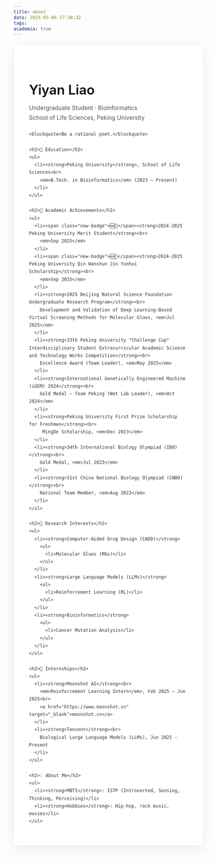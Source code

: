```yaml
---
title: about
date: 2025-05-06 17:38:32
tags:
academia: true
---
```


<style>
  /* --- Global Styles & Main Container --- */
  .about-container {
    font-family: -apple-system, BlinkMacSystemFont, "Segoe UI", Roboto, Helvetica, Arial, sans-serif, "Apple Color Emoji", "Segoe UI Emoji", "Segoe UI Symbol";
    line-height: 1.7;
    color: #333;
    max-width: 800px; /* Limit content width for better readability */
    margin: 20px auto; /* Center the container */
    padding: 40px;
    background-color: #ffffff;
    border-radius: 12px;
    box-shadow: 0 8px 30px rgba(0,0,0,0.07);
    border: 1px solid #eee;
  }

  /* --- Headers --- */
  .about-container h1 {
    font-size: 2.5em;
    font-weight: 700;
    margin-bottom: 0;
    color: #000;
  }
  
  /* Style for the subtitle under the name */
  .about-container h1 + p {
    font-size: 1.1em;
    color: #555;
    margin-top: 5px;
    margin-bottom: 20px;
  }
  
  .about-container h2 {
    font-size: 1.5em;
    font-weight: 600;
    color: #1a1a1a;
    border-bottom: 2px solid #f0f0f0;
    padding-bottom: 10px;
    margin-top: 40px;
    margin-bottom: 20px;
  }

  /* --- Specific Elements --- */
  .about-container blockquote {
    border-left: 4px solid #007bff;
    padding-left: 20px;
    margin: 30px 0;
    font-size: 1.1em;
    font-style: italic;
    color: #666;
  }

  .about-container ul {
    list-style: none;
    padding-left: 0;
  }
  
  .about-container ul li {
    margin-bottom: 15px; /* Space between list items */
    padding-left: 20px;
    position: relative;
  }
  
  /* Creates a subtle bullet point for list items */
  .about-container ul li::before {
    content: '•';
    position: absolute;
    left: 0;
    top: 0;
    color: #007bff;
    font-weight: bold;
  }

  .about-container strong {
    font-weight: 600;
    color: #111;
  }

  .about-container a {
    color: #007bff;
    text-decoration: none;
    font-weight: 500;
  }
  
  .about-container a:hover {
    text-decoration: underline;
  }

  /* --- Special Badge for "New" Achievements --- */
  .new-badge {
    display: inline-block;
    background-color: #e6f7ff;
    color: #0056b3;
    padding: 2px 8px;
    border-radius: 12px;
    font-size: 0.8em;
    font-weight: bold;
    margin-right: 5px;
  }

</style>

<div class="about-container">
    <h1><strong>Yiyan Liao</strong></h1>
    <p>Undergraduate Student · Bioinformatics<br>
    School of Life Sciences, Peking University</p>

    <blockquote>Be a rational poet.</blockquote>

    <h2>🧬 Education</h2>
    <ul>
      <li><strong>Peking University</strong>, School of Life Sciences<br>
        <em>B.Tech. in Bioinformatics</em> (2023 – Present)
      </li>
    </ul>

    <h2>🏅 Academic Achievements</h2>
    <ul>
      <li><span class="new-badge">🆕🎉</span><strong>2024-2025 Peking University Merit Student</strong><br>
        <em>Sep 2025</em>
      </li>
      <li><span class="new-badge">🆕🎉</span><strong>2024-2025 Peking University Qin Wanshun Jin Yunhui Scholarship</strong><br>
        <em>Sep 2025</em>
      </li>
      <li><strong>2025 Beijing Natural Science Foundation Undergraduate Research Program</strong><br>
        Development and Validation of Deep Learning-Based Virtual Screening Methods for Molecular Glues, <em>Jul 2025</em>
      </li>
      <li><strong>33th Peking University "Challenge Cup" Interdisciplinary Student Extracurricular Academic Science and Technology Works Competition</strong><br>
        Excellence Award (Team Leader), <em>May 2025</em>
      </li>
      <li><strong>International Genetically Engineered Machine (iGEM) 2024</strong><br>
        Gold Medal – Team Peking (Wet Lab Leader), <em>Oct 2024</em>
      </li>
      <li><strong>Peking University First Prize Scholarship for Freshmen</strong><br>
         MingDe Scholarship, <em>Dec 2023</em>
      </li>
      <li><strong>34th International Biology Olympiad (IBO)</strong><br>
        Gold Medal, <em>Jul 2023</em>
      </li>
      <li><strong>31st China National Biology Olympiad (CNBO)</strong><br>
        National Team Member, <em>Aug 2022</em>
      </li>
    </ul>

    <h2>🔬 Research Interests</h2>
    <ul>
      <li><strong>Computer-Aided Drug Design (CADD)</strong>
        <ul>
          <li>Molecular Glues (MGs)</li>
        </ul>
      </li>
      <li><strong>Large Language Models (LLMs)</strong>
        <ul>
          <li>Reinforcement Learning (RL)</li>
        </ul>
      </li>
      <li><strong>Bioinformatics</strong>
        <ul>
          <li>Cancer Mutation Analysis</li>
        </ul>
      </li>
    </ul>

    <h2>💼 Internships</h2>
    <ul>
      <li><strong>Moonshot AI</strong><br>
        <em>Reinforcement Learning Intern</em>, Feb 2025 – Jun 2025<br>
        <a href="https://www.moonshot.cn" target="_blank">moonshot.cn</a>
      </li>
      <li><strong>Tencent</strong><br>
        Biological Large Language Models (LLMs), Jun 2025 - Present
      </li>
    </ul>

    <h2>💡 About Me</h2>
    <ul>
      <li><strong>MBTI</strong>: ISTP (Introverted, Sensing, Thinking, Perceiving)</li>
      <li><strong>Hobbies</strong>: Hip-hop, rock music, movies</li>
    </ul>
</div>